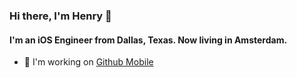 ### Hi there, I'm Henry 👋

#### I'm an iOS Engineer from Dallas, Texas. Now living in Amsterdam. 

- 📱 I'm working on [Github Mobile](https://github.com/mobile)


